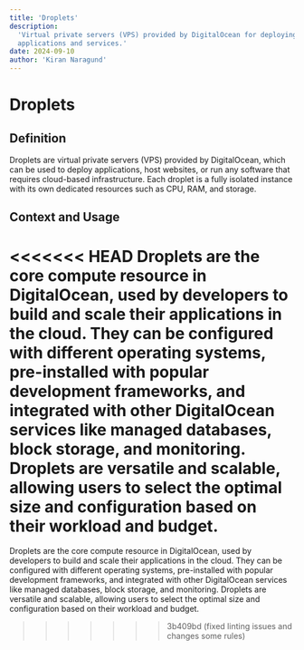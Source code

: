 ```yaml
---
title: 'Droplets'
description:
  'Virtual private servers (VPS) provided by DigitalOcean for deploying
  applications and services.'
date: 2024-09-10
author: 'Kiran Naragund'
---
```


# Droplets

## Definition

Droplets are virtual private servers (VPS) provided by DigitalOcean, which can
be used to deploy applications, host websites, or run any software that requires
cloud-based infrastructure. Each droplet is a fully isolated instance with its
own dedicated resources such as CPU, RAM, and storage.

## Context and Usage

<<<<<<< HEAD
Droplets are the core compute resource in DigitalOcean, used by developers to build and scale their applications in the cloud. They can be configured with different operating systems, pre-installed with popular development frameworks, and integrated with other DigitalOcean services like managed databases, block storage, and monitoring. Droplets are versatile and scalable, allowing users to select the optimal size and configuration based on their workload and budget.
=======
Droplets are the core compute resource in DigitalOcean, used by developers to
build and scale their applications in the cloud. They can be configured with
different operating systems, pre-installed with popular development frameworks,
and integrated with other DigitalOcean services like managed databases, block
storage, and monitoring. Droplets are versatile and scalable, allowing users to
select the optimal size and configuration based on their workload and budget.
>>>>>>> 3b409bd (fixed linting issues and changes some rules)
